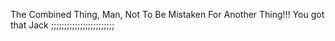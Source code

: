 The Combined Thing, Man, Not To Be Mistaken For Another Thing!!! You got that Jack ;;;;;;;;;;;;;;;;;;;;;;;;
